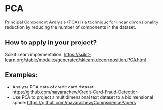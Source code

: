 # PCA
Principal Component Analysis (PCA) is a technique for linear dimensionality reduction by reducing the number of components in the dataset.

## How to apply in your project?
Scikit Learn implementation: https://scikit-learn.org/stable/modules/generated/sklearn.decomposition.PCA.html

## Examples:
- Analyze PCA data of credit card dataset: https://github.com/mayarachew/Credit-Card-Fraud-Detection
- Use PCA to project a multidimensional text dataset to a bidimensional space: https://github.com/mayarachew/CompsciencePapers

